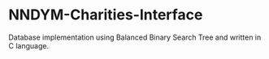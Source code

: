 # NNDYM-Charities-Interface
Database implementation using Balanced Binary Search Tree and written in C language.  
